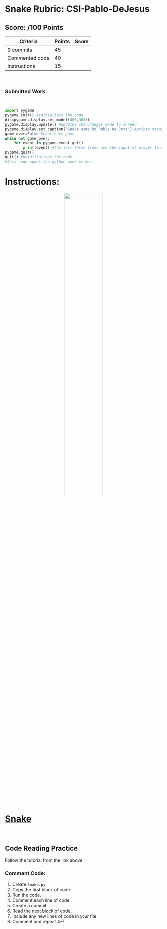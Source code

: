 # Snake Rubric: CSI-Pablo-DeJesus

## Score: /100 Points
| Criteria | Points | Score | 
|----------|--------|-------| 
| 9 commits | 45 |  | 
| Commented code | 40 |  | 
| Instructions | 15 |  | 


<br>

### Submitted Work: 

```python


import pygame
pygame.init() #initializes the code
dis=pygame.display.set_mode((400,300))
pygame.display.update() #updates the changes made to screen
pygame.display.set_caption('Snake game by Pablo De Jota') #prints message at start of game in pygame screen
game_over=False #continues game
while not game_over:
    for event in pygame.event.get(): 
        print(event) #the last three lines use the input of player to determine what is printed on the screen
pygame.quit()
quit() #uninitializes the code
#this code opens the python game screen
```




# Instructions:

<div style="text-align:center">
        <img    src="https://d1jnx9ba8s6j9r.cloudfront.net/blog/wp-content/uploads/2019/10/final-screen-snake-game-Edureka.png"
                width="50%" 
                height="50%" />          
</div>

# [Snake](https://www.edureka.co/blog/snake-game-with-pygame/)

<br>

## Code Reading Practice
Follow the tutorial from the link above.

### Comment Code:
1. Create `Snake.py`
2. Copy the first block of code.
3. Run the code.
4. Comment each line of code.
5. Create a commit.
6. Read the next block of code. 
7. Include any new lines of code in your file.
8. Comment and repeat 4-7